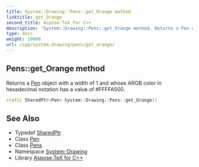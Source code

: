 ```yaml
---
title: System::Drawing::Pens::get_Orange method
linktitle: get_Orange
second_title: Aspose.TeX for C++
description: 'System::Drawing::Pens::get_Orange method. Returns a Pen object with a width of 1 and whose ARGB color in hexadecimal notation has a value of #FFFFA500 in C++.'
type: docs
weight: 10000
url: /cpp/system.drawing/pens/get_orange/
---
```

## Pens::get_Orange method


Returns a [Pen](../../pen/) object with a width of 1 and whose ARGB color in hexadecimal notation has a value of #FFFFA500.

```cpp
static SharedPtr<Pen> System::Drawing::Pens::get_Orange()
```

## See Also

* Typedef [SharedPtr](../../../system/sharedptr/)
* Class [Pen](../../pen/)
* Class [Pens](../)
* Namespace [System::Drawing](../../)
* Library [Aspose.TeX for C++](../../../)
